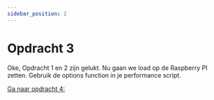 ```yaml
---
sidebar_position: 2
---
```


# Opdracht 3
Oke, Opdracht 1 en 2 zijn gelukt. Nu gaan we load op de Raspberry PI zetten. Gebruik de options function in je performance script.


[Ga naar opdracht 4:](https://danielvanbavel.github.io/k6-workshop-api-docs/step5)